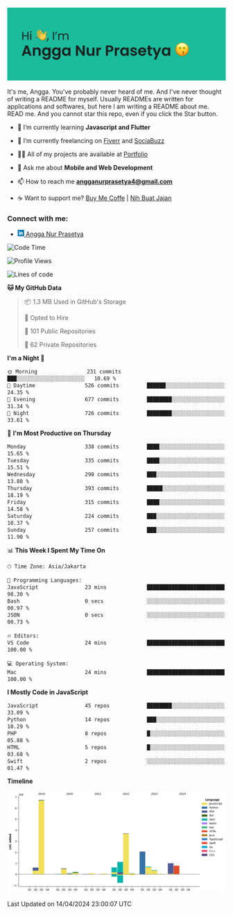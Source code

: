 ![Banner](https://github.com/prasetyanurangga/prasetyanurangga/blob/main/banner.png)

It's me, Angga. You've probably never heard of me. And I've never thought of writing a README for myself. Usually READMEs are written for applications and softwares, but here I am writing a README about me. READ me. And you cannot star this repo, even if you click the Star button.


- 🌱 I’m currently learning **Javascript and Flutter**

- 🔭 I’m currently freelancing on [Fiverr](https://www.fiverr.com/share/mYpyGx) and [SociaBuzz](https://www.sociabuzz.com/anggaprasetya/s/saya-akan-membuat-aplikasi-mobile-untuk-anda)

- 👨‍💻 All of my projects are available at [Portfolio](https://angganurprasetya.deno.dev)

- 💬 Ask me about **Mobile and Web Development**

- 📫 How to reach me **angganurprasetya4@gmail.com**

- ☕ Want to support me? [Buy Me Coffe](https://ko-fi.com/prasetyanurangga) | [Nih Buat Jajan](https://www.nihbuatjajan.com/prasetyanurangga)

<h3 align="left">Connect with me:</h3>
<ul>
<li> <a href="https://linkedin.com/in/angga-nur-prasetya-936687180" target="_blank"><img  src="https://raw.githubusercontent.com/prasetyanurangga/prasetyanurangga/main/linkedin.png" height="15" /> Angga Nur Prasetya </a> </li>
</ul>

<!--START_SECTION:waka-->
![Code Time](http://img.shields.io/badge/Code%20Time-297%20hrs%207%20mins-blue)

![Profile Views](http://img.shields.io/badge/Profile%20Views-1-blue)

![Lines of code](https://img.shields.io/badge/From%20Hello%20World%20I%27ve%20Written-18.7%20million%20lines%20of%20code-blue)

**🐱 My GitHub Data** 

> 📦 1.3 MB Used in GitHub's Storage 
 > 
> 💼 Opted to Hire
 > 
> 📜 101 Public Repositories 
 > 
> 🔑 62 Private Repositories 
 > 
**I'm a Night 🦉** 

```text
🌞 Morning                231 commits         ███░░░░░░░░░░░░░░░░░░░░░░   10.69 % 
🌆 Daytime                526 commits         ██████░░░░░░░░░░░░░░░░░░░   24.35 % 
🌃 Evening                677 commits         ████████░░░░░░░░░░░░░░░░░   31.34 % 
🌙 Night                  726 commits         ████████░░░░░░░░░░░░░░░░░   33.61 % 
```
📅 **I'm Most Productive on Thursday** 

```text
Monday                   338 commits         ████░░░░░░░░░░░░░░░░░░░░░   15.65 % 
Tuesday                  335 commits         ████░░░░░░░░░░░░░░░░░░░░░   15.51 % 
Wednesday                298 commits         ███░░░░░░░░░░░░░░░░░░░░░░   13.80 % 
Thursday                 393 commits         █████░░░░░░░░░░░░░░░░░░░░   18.19 % 
Friday                   315 commits         ████░░░░░░░░░░░░░░░░░░░░░   14.58 % 
Saturday                 224 commits         ███░░░░░░░░░░░░░░░░░░░░░░   10.37 % 
Sunday                   257 commits         ███░░░░░░░░░░░░░░░░░░░░░░   11.90 % 
```


📊 **This Week I Spent My Time On** 

```text
🕑︎ Time Zone: Asia/Jakarta

💬 Programming Languages: 
JavaScript               23 mins             █████████████████████████   98.30 % 
Bash                     0 secs              ░░░░░░░░░░░░░░░░░░░░░░░░░   00.97 % 
JSON                     0 secs              ░░░░░░░░░░░░░░░░░░░░░░░░░   00.73 % 

🔥 Editors: 
VS Code                  24 mins             █████████████████████████   100.00 % 

💻 Operating System: 
Mac                      24 mins             █████████████████████████   100.00 % 
```

**I Mostly Code in JavaScript** 

```text
JavaScript               45 repos            ████████░░░░░░░░░░░░░░░░░   33.09 % 
Python                   14 repos            ███░░░░░░░░░░░░░░░░░░░░░░   10.29 % 
PHP                      8 repos             █░░░░░░░░░░░░░░░░░░░░░░░░   05.88 % 
HTML                     5 repos             █░░░░░░░░░░░░░░░░░░░░░░░░   03.68 % 
Swift                    2 repos             ░░░░░░░░░░░░░░░░░░░░░░░░░   01.47 % 
```



**Timeline**

![Lines of Code chart](https://raw.githubusercontent.com/prasetyanurangga/prasetyanurangga/main/assets/bar_graph.png)


 Last Updated on 14/04/2024 23:00:07 UTC
<!--END_SECTION:waka-->
